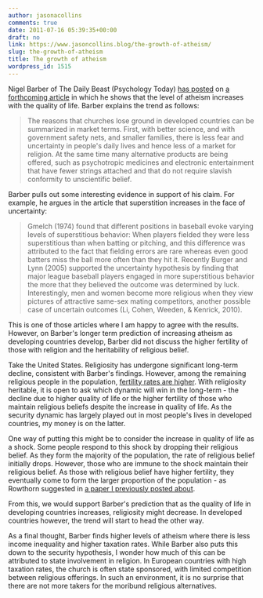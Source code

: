 ```yaml
---
author: jasonacollins
comments: true
date: 2011-07-16 05:39:35+00:00
draft: no
link: https://www.jasoncollins.blog/the-growth-of-atheism/
slug: the-growth-of-atheism
title: The growth of atheism
wordpress_id: 1515
---
```


Nigel Barber of The Daily Beast (Psychology Today) [has posted](http://www.psychologytoday.com/blog/the-human-beast/201107/why-atheism-will-replace-religion-new-evidence) on [a forthcoming article](http://doi.org/10.1177/1069397111402465) in which he shows that the level of atheism increases with the quality of life. Barber explains the trend as follows:


<blockquote>The reasons that churches lose ground in developed countries can be summarized in market terms. First, with better science, and with government safety nets, and smaller families, there is less fear and uncertainty in people's daily lives and hence less of a market for religion. At the same time many alternative products are being offered, such as psychotropic medicines and electronic entertainment that have fewer strings attached and that do not require slavish conformity to unscientific belief.</blockquote>


Barber pulls out some interesting evidence in support of his claim. For example, he argues in the article that superstition increases in the face of uncertainty:


<blockquote>Gmelch (1974) found that different positions in baseball evoke varying levels of superstitious behavior: When players fielded they were less superstitious than when batting or pitching, and this difference was attributed to the fact that fielding errors are rare whereas even good batters miss the ball more often than they hit it. Recently Burger and Lynn (2005) supported the uncertainty hypothesis by finding that major league baseball players engaged in more superstitious behavior the more that they believed the outcome was determined by luck. Interestingly, men and women become more religious when they view pictures of attractive same-sex mating competitors, another possible case of uncertain outcomes (Li, Cohen, Weeden, & Kenrick, 2010).</blockquote>


This is one of those articles where I am happy to agree with the results. However, on Barber's longer term prediction of increasing atheism as developing countries develop, Barber did not discuss the higher fertility of those with religion and the heritability of religious belief.

Take the United States. Religiosity has undergone significant long-term decline, consistent with Barber's findings. However, among the remaining religious people in the population, [fertility rates are higher](https://www.jasoncollins.blog/heritability-of-religion-and-fertility/). With religiosity heritable, it is open to ask which dynamic will win in the long-term - the decline due to higher quality of life or the higher fertility of those who maintain religious beliefs despite the increase in quality of life. As the security dynamic has largely played out in most people's lives in developed countries, my money is on the latter.

One way of putting this might be to consider the increase in quality of life as a shock. Some people respond to this shock by dropping their religious belief. As they form the majority of the population, the rate of religious belief initially drops. However, those who are immune to the shock maintain their religious belief. As those with religious belief have higher fertility, they eventually come to form the larger proportion of the population - as Rowthorn suggested in [a paper I previously posted about](https://www.jasoncollins.blog/heritability-of-religion-and-fertility/).

From this, we would support Barber's prediction that as the quality of life in developing countries increases, religiosity might decrease. In developed countries however, the trend will start to head the other way.

As a final thought, Barber finds higher levels of atheism where there is less income inequality and higher taxation rates. While Barber also puts this down to the security hypothesis, I wonder how much of this can be attributed to state involvement in religion. In European countries with high taxation rates, the church is often state sponsored, with limited competition between religious offerings. In such an environment, it is no surprise that there are not more takers for the moribund religious alternatives.
